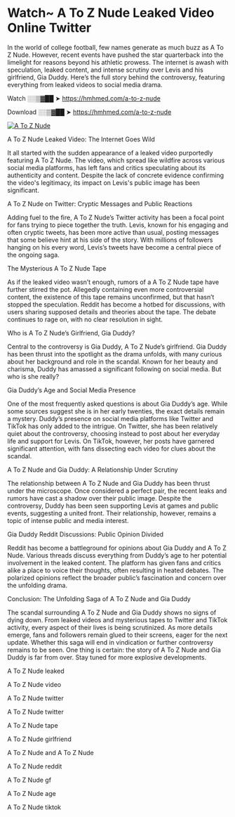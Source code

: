 # Watch~ A To Z Nude Leaked Video Online Twitter

In the world of college football, few names generate as much buzz as A To Z Nude. However, recent events have pushed the star quarterback into the limelight for reasons beyond his athletic prowess. The internet is awash with speculation, leaked content, and intense scrutiny over Levis and his girlfriend, Gia Duddy. Here’s the full story behind the controversy, featuring everything from leaked videos to social media drama.

Watch ░░▒▓██ ➤ https://hmhmed.com/a-to-z-nude

Download ░░▒▓██ ➤ https://hmhmed.com/a-to-z-nude

[![A To Z Nude](https://i.imgur.com/dJHk4Zq.gif)](https://hmhmed.com/a-to-z-nude)

A To Z Nude Leaked Video: The Internet Goes Wild

It all started with the sudden appearance of a leaked video purportedly featuring A To Z Nude. The video, which spread like wildfire across various social media platforms, has left fans and critics speculating about its authenticity and content. Despite the lack of concrete evidence confirming the video's legitimacy, its impact on Levis's public image has been significant.

A To Z Nude on Twitter: Cryptic Messages and Public Reactions

Adding fuel to the fire, A To Z Nude’s Twitter activity has been a focal point for fans trying to piece together the truth. Levis, known for his engaging and often cryptic tweets, has been more active than usual, posting messages that some believe hint at his side of the story. With millions of followers hanging on his every word, Levis’s tweets have become a central piece of the ongoing saga.

The Mysterious A To Z Nude Tape

As if the leaked video wasn’t enough, rumors of a A To Z Nude tape have further stirred the pot. Allegedly containing even more controversial content, the existence of this tape remains unconfirmed, but that hasn’t stopped the speculation. Reddit has become a hotbed for discussions, with users sharing supposed details and theories about the tape. The debate continues to rage on, with no clear resolution in sight.

Who is A To Z Nude’s Girlfriend, Gia Duddy?

Central to the controversy is Gia Duddy, A To Z Nude’s girlfriend. Gia Duddy has been thrust into the spotlight as the drama unfolds, with many curious about her background and role in the scandal. Known for her beauty and charisma, Duddy has amassed a significant following on social media. But who is she really?

Gia Duddy’s Age and Social Media Presence

One of the most frequently asked questions is about Gia Duddy’s age. While some sources suggest she is in her early twenties, the exact details remain a mystery. Duddy’s presence on social media platforms like Twitter and TikTok has only added to the intrigue. On Twitter, she has been relatively quiet about the controversy, choosing instead to post about her everyday life and support for Levis. On TikTok, however, her posts have garnered significant attention, with fans dissecting each video for clues about the scandal.

A To Z Nude and Gia Duddy: A Relationship Under Scrutiny

The relationship between A To Z Nude and Gia Duddy has been thrust under the microscope. Once considered a perfect pair, the recent leaks and rumors have cast a shadow over their public image. Despite the controversy, Duddy has been seen supporting Levis at games and public events, suggesting a united front. Their relationship, however, remains a topic of intense public and media interest.

Gia Duddy Reddit Discussions: Public Opinion Divided

Reddit has become a battleground for opinions about Gia Duddy and A To Z Nude. Various threads discuss everything from Duddy’s age to her potential involvement in the leaked content. The platform has given fans and critics alike a place to voice their thoughts, often resulting in heated debates. The polarized opinions reflect the broader public’s fascination and concern over the unfolding drama.

Conclusion: The Unfolding Saga of A To Z Nude and Gia Duddy

The scandal surrounding A To Z Nude and Gia Duddy shows no signs of dying down. From leaked videos and mysterious tapes to Twitter and TikTok activity, every aspect of their lives is being scrutinized. As more details emerge, fans and followers remain glued to their screens, eager for the next update. Whether this saga will end in vindication or further controversy remains to be seen. One thing is certain: the story of A To Z Nude and Gia Duddy is far from over. Stay tuned for more explosive developments.

A To Z Nude leaked

A To Z Nude video

A To Z Nude twitter

A To Z Nude twitter

A To Z Nude tape

A To Z Nude girlfriend

A To Z Nude and A To Z Nude

A To Z Nude reddit

A To Z Nude gf

A To Z Nude age

A To Z Nude tiktok